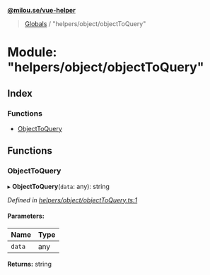 **[@milou.se/vue-helper](../README.md)**

> [Globals](../globals.md) / "helpers/object/objectToQuery"

# Module: "helpers/object/objectToQuery"

## Index

### Functions

* [ObjectToQuery](_helpers_object_objecttoquery_.md#objecttoquery)

## Functions

### ObjectToQuery

▸ **ObjectToQuery**(`data`: any): string

*Defined in [helpers/object/objectToQuery.ts:1](https://github.com/milou-se/milou-vue-helper/blob/67af96b/src/helpers/object/objectToQuery.ts#L1)*

#### Parameters:

Name | Type |
------ | ------ |
`data` | any |

**Returns:** string
